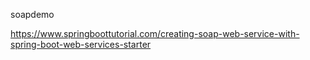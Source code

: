 soapdemo

https://www.springboottutorial.com/creating-soap-web-service-with-spring-boot-web-services-starter

